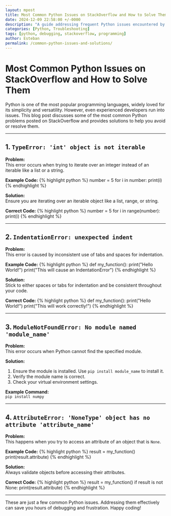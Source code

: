 ```yaml
---
layout: mpost
title: Most Common Python Issues on StackOverflow and How to Solve Them
date: 2024-12-09 22:58:00 +/-0000
description: "A guide addressing frequent Python issues encountered by developers and their solutions."
categories: [Python, Troubleshooting]
tags: [python, debugging, stackoverflow, programming]
author: Esteban
permalink: /common-python-issues-and-solutions/
---
```


# Most Common Python Issues on StackOverflow and How to Solve Them

Python is one of the most popular programming languages, widely loved for its simplicity and versatility. However, even experienced developers run into issues. This blog post discusses some of the most common Python problems posted on StackOverflow and provides solutions to help you avoid or resolve them.

---

## 1. **`TypeError: 'int' object is not iterable`**

**Problem:**  
This error occurs when trying to iterate over an integer instead of an iterable like a list or a string.

**Example Code:**
{% highlight python %}
number = 5
for i in number:
    print(i)
{% endhighlight %}

**Solution:**  
Ensure you are iterating over an iterable object like a list, range, or string.

**Correct Code:**
{% highlight python %}
number = 5
for i in range(number):
    print(i)
{% endhighlight %}

---

## 2. **`IndentationError: unexpected indent`**

**Problem:**  
This error is caused by inconsistent use of tabs and spaces for indentation.

**Example Code:**
{% highlight python %}
def my_function():
    print("Hello World!")
        print("This will cause an IndentationError")
{% endhighlight %}

**Solution:**  
Stick to either spaces or tabs for indentation and be consistent throughout your code.

**Correct Code:**
{% highlight python %}
def my_function():
    print("Hello World!")
    print("This will work correctly!")
{% endhighlight %}

---

## 3. **`ModuleNotFoundError: No module named 'module_name'`**

**Problem:**  
This error occurs when Python cannot find the specified module.

**Solution:**  
1. Ensure the module is installed. Use `pip install module_name` to install it.
2. Verify the module name is correct.
3. Check your virtual environment settings.

**Example Command:**  
``pip install numpy``

---

## 4. **`AttributeError: 'NoneType' object has no attribute 'attribute_name'`**

**Problem:**  
This happens when you try to access an attribute of an object that is `None`.

**Example Code:**
{% highlight python %}
result = my_function()
print(result.attribute)
{% endhighlight %}

**Solution:**  
Always validate objects before accessing their attributes.

**Correct Code:**
{% highlight python %}
result = my_function()
if result is not None:
    print(result.attribute)
{% endhighlight %}

---

These are just a few common Python issues. Addressing them effectively can save you hours of debugging and frustration. Happy coding!


